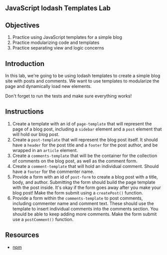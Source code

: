 JavaScript lodash Templates Lab
---

## Objectives

1. Practice using JavaScript templates for a simple blog
2. Practice modularizing code and templates
3. Practice separating view and logic concerns

## Introduction

In this lab, we're going to be using lodash templates to create a simple
blog site with posts and comments. We want to use templates to
modularize the page and dynamically load new elements.

Don't forget to run the tests and make sure everything works!

## Instructions

1. Create a template with an id of `page-template` that will represent
   the page of a blog post, including a `sidebar` element and a `post`
element that will hold our blog post.
2. Create a `post-template` that will represent
   the blog post itself. It should have a `header` for the post title
and a `footer` for the post author, and be wrapped in an `article`
element.
3. Create a `comments-template` that will be the container for the
   collection of comments on the blog post, as well as the comment form.
4. Create a `comment-template` that will hold an individual comment.
   Should have a `footer` for the commenter name.
5. Provide a form with an id of `post-form` to create a blog post with a title, body, and author. Submitting the form should
   build the page template with the post inside. It's okay if the form
goes away after you make your blog post! Make the form submit using a
`createPost()` function.
6. Provide a form within the `comments-template` to post comments, including commenter name and comment
   text. These should use the template to
   insert individual comments into the comments section. You should be
able to keep adding more comments. Make the form submit use a
`postComment()` function.

## Resources

- [npm](https://npmjs.org)
